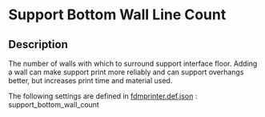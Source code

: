 # Support Bottom Wall Line Count

## Description
The number of walls with which to surround support interface floor. Adding a wall can make support print more reliably and can support overhangs better, but increases print time and material used.

The following settings are defined in [fdmprinter.def.json](https://github.com/smartavionics/Cura/blob/mb-master/resources/definitions/fdmprinter.def.json) : support_bottom_wall_count
